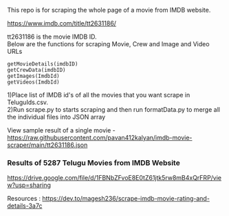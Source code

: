 This repo is for scraping the whole page of a movie from IMDB website.

https://www.imdb.com/title/tt2631186/

tt2631186 is the movie IMDB ID. <br>
Below are the functions for scraping Movie, Crew and Image and Video URLs
```
getMovieDetails(imdbID)
getCrewData(imdbID)
getImages(ImdbId)
getVideos(ImdbId)
```

1)Place list of IMDB id's of all the movies that you want scrape in TeluguIds.csv. <br>
2)Run scrape.py to starts scraping and then run formatData.py to merge all the individual files into JSON array <br>

View sample result of a single movie - https://raw.githubusercontent.com/pavan412kalyan/imdb-movie-scraper/main/tt2631186.json

### Results of 5287 Telugu Movies from IMDB Website 
https://drive.google.com/file/d/1FBNbZFvoE8E0tZ61jtk5rw8mB4xQrFRP/view?usp=sharing


Resources :
https://dev.to/magesh236/scrape-imdb-movie-rating-and-details-3a7c
